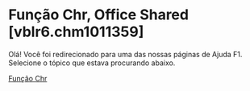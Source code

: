 
# Função Chr, Office Shared [vblr6.chm1011359]

Olá! Você foi redirecionado para uma das nossas páginas de Ajuda F1. Selecione o tópico que estava procurando abaixo.

[Função Chr](http://msdn.microsoft.com/library/a9dc96ec-4719-8d24-144b-61d45fa58fe5%28Office.15%29.aspx)
